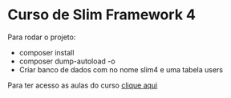 # Curso de Slim Framework 4

Para rodar o projeto:

- composer install
- composer dump-autoload -o
- Criar banco de dados com no nome slim4 e uma tabela users

Para ter acesso as aulas do curso [clique aqui](https://youtube.com/c/AlexandreCardoso)
